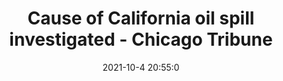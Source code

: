---
"title": "Cause of California oil spill investigated - Chicago Tribune"
"date": "2021-10-4 20:55:0"
"feed_name": "GOOGLENEWSDRILLING"
"feed_website": "https://news.google.com/search?q=drilling%2Bincident&hl=en-US&gl=US&ceid=US:en"
"feed_rss": "https://news.google.com/rss/search?q=drilling%2Bincident&hl=en-US&gl=US&ceid=US:en"
"link": "https://www.chicagotribune.com/nation-world/ct-aud-nw-oil-spill-california-20211004-c37okqpl4zcgraq3nzefgjuknq-story.html"
"source": "{'href': 'https://www.chicagotribune.com', 'title': 'Chicago Tribune'}"
"file": "_posts/2021-1-1-9e246f9555ed35be42f3cb7cf4fbff89bc28f9f6.md"
"accident": "1"
"drilling": "1"
"dead": "0"
"injured": "0"
"arrested": "0"
"place": "unknown place"
"where": "unknown site"
"causes": "unknown"
"place_uri": "unknown place"
---